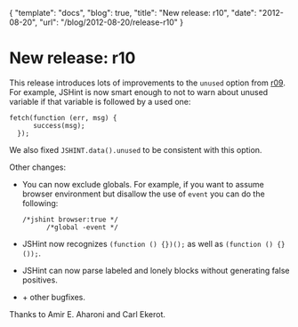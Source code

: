 {
  "template": "docs",
  "blog": true,
  "title": "New release: r10",
  "date": "2012-08-20",
  "url": "/blog/2012-08-20/release-r10"
}

# New release: r10

This release introduces lots of improvements to the `unused` option from
[r09](/blog/2012-08-05/release-r09/). For example, JSHint is now smart
enough to not to warn about unused variable if that variable is followed
by a used one:

    fetch(function (err, msg) {
          success(msg);
      });

We also fixed `JSHINT.data().unused` to be consistent with this option.

Other changes:

* You can now exclude globals. For example, if you want to assume browser
  environment but disallow the use of `event` you can do the following:

      /*jshint browser:true */
            /*global -event */

* JSHint now recognizes `(function () {})();` as well as
  `(function () {}());`.
* JSHint can now parse labeled and lonely blocks without generating
  false positives.
* \+ other bugfixes.

Thanks to Amir E. Aharoni and Carl Ekerot.
